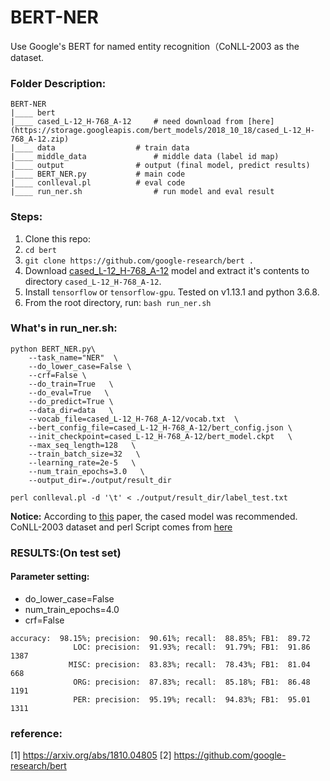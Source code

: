 # BERT-NER

Use Google's BERT for named entity recognition（CoNLL-2003 as the dataset.

### Folder Description:
```
BERT-NER
|____ bert
|____ cased_L-12_H-768_A-12	    # need download from [here](https://storage.googleapis.com/bert_models/2018_10_18/cased_L-12_H-768_A-12.zip)
|____ data		            # train data
|____ middle_data	            # middle data (label id map)
|____ output			    # output (final model, predict results)
|____ BERT_NER.py		    # main code
|____ conlleval.pl		    # eval code
|____ run_ner.sh    		    # run model and eval result

```

### Steps:
1. Clone this repo:
2. ``cd bert``
3. ``git clone https://github.com/google-research/bert .``
4. Download [cased_L-12_H-768_A-12](https://storage.googleapis.com/bert_models/2018_10_18/cased_L-12_H-768_A-12.zip) model and extract it's contents to directory ``cased_L-12_H-768_A-12``.
5. Install ``tensorflow`` or ``tensorflow-gpu``. Tested on v1.13.1 and python 3.6.8.
6. From the root directory, run: ``bash run_ner.sh``

### What's in run_ner.sh:
```
python BERT_NER.py\
    --task_name="NER"  \
    --do_lower_case=False \
    --crf=False \
    --do_train=True   \
    --do_eval=True   \
    --do_predict=True \
    --data_dir=data   \
    --vocab_file=cased_L-12_H-768_A-12/vocab.txt  \
    --bert_config_file=cased_L-12_H-768_A-12/bert_config.json \
    --init_checkpoint=cased_L-12_H-768_A-12/bert_model.ckpt   \
    --max_seq_length=128   \
    --train_batch_size=32   \
    --learning_rate=2e-5   \
    --num_train_epochs=3.0   \
    --output_dir=./output/result_dir

perl conlleval.pl -d '\t' < ./output/result_dir/label_test.txt
```

**Notice:** According to [this](https://arxiv.org/abs/1810.04805) paper, the cased model was recommended. CoNLL-2003 dataset and perl Script comes from [here](https://www.clips.uantwerpen.be/conll2003/ner/)

### RESULTS:(On test set)
#### Parameter setting:
* do_lower_case=False
* num_train_epochs=4.0
* crf=False

```
accuracy:  98.15%; precision:  90.61%; recall:  88.85%; FB1:  89.72
              LOC: precision:  91.93%; recall:  91.79%; FB1:  91.86  1387
             MISC: precision:  83.83%; recall:  78.43%; FB1:  81.04  668
              ORG: precision:  87.83%; recall:  85.18%; FB1:  86.48  1191
              PER: precision:  95.19%; recall:  94.83%; FB1:  95.01  1311
```

### reference:

[1] https://arxiv.org/abs/1810.04805
[2] https://github.com/google-research/bert
